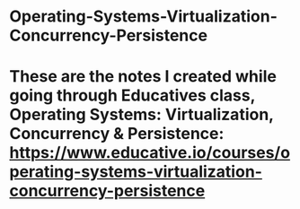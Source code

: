 # Operating-Systems-Virtualization-Concurrency-Persistence

# These are the notes I created while going through Educatives class, Operating Systems: Virtualization, Concurrency & Persistence:  https://www.educative.io/courses/operating-systems-virtualization-concurrency-persistence
